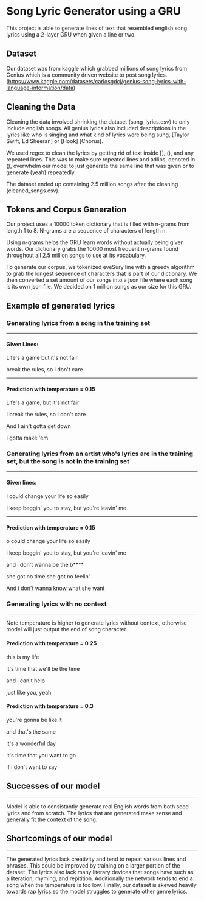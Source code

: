 # Song Lyric Generator using a GRU
This project is able to generate lines of text that resembled english song lyrics using a 2-layer GRU when given a line or two.

## Dataset
Our dataset was from kaggle which grabbed millions of song lyrics from Genius which is a community driven website to post song lyrics.
(https://www.kaggle.com/datasets/carlosgdcj/genius-song-lyrics-with-language-information/data)

## Cleaning the Data
Cleaning the data involved shrinking the dataset (song_lyrics.csv) to only include english songs. All genius lyrics also included 
descriptions in the lyrics like who is singing and what kind of lyrics were being sung, [Taylor Swift, Ed Sheeran] or [Hook] [Chorus].

We used regex to clean the lyrics by getting rid of text inside [], (), and any repeated lines. This was to make sure repeated lines and adlibs, denoted in (), overwhelm our
model to just generate the same line that was given or to generate (yeah) repeatedly.

The dataset ended up containing 2.5 million songs after the cleaning (cleaned_songs.csv).

## Tokens and Corpus Generation
Our project uses a 10000 token dictionary that is filled with n-grams from length 1 to 8. N-grams are a sequence of characters of length n.

Using n-grams helps the GRU learn words without actually being given words. Our dictionary grabs the 10000 most frequent n-grams found throughout all 2.5 million songs to use at its vocabulary.

To generate our corpus, we tokenized eveSury line with a greedy algorithm to grab the longest sequence of characters that is part of our dictionary. We then converted a set amount of our songs into a json file where each song is its own json file. We decided on 1 million songs as our size for this GRU.

## Example of generated lyrics
### Generating lyrics from a song in the training set
------------------------------------------------------
#### Given Lines: 

Life's a game but it's not fair

break the rules, so I don't care

------------------------------------------------------

#### Prediction with temperature = 0.15
Life's a game, but it's not fair

I break the rules, so I don't care

And I ain't gotta get down

I gotta make 'em

### Generating lyrics from an artist who's lyrics are in the training set, but the song is not in the training set
------------------------------------------------------
#### Given lines:

I could change your life so easily

I keep beggin' you to stay, but you're leavin' me

------------------------------------------------------
#### Prediction with temperature = 0.15

o could change your life so easily

i keep beggin' you to stay, but you're leavin' me

and i don't wanna be the b****

she got no time she got no feelin'

And i don't wanna know what she want


### Generating lyrics with no context
------------------------------------------------------
Note temperature is higher to generate lyrics without context, otherwise model will just output the end of song character.

#### Prediction with temperature = 0.25

this is my life

it's time that we'll be the time

and i can't help

just like you, yeah

#### Prediction with temperature = 0.3

you're gonna be like it

and that's the same

it's a wonderful day

it's time that you want to go

if i don't want to say


## Successes of our model
------------------------------------------------------

Model is able to consistantly generate real English words from both seed lyrics and from scratch. The lyrics that are generated make sense and generally fit the context of the song.

## Shortcomings of our model
------------------------------------------------------

The generated lyrics lack creativity and tend to repeat various lines and phrases. This could be improved by training on a larger portion of the dataset. The lyrics also lack many literary devices that songs have such as alliteration, rhyming, and repitition. Additionally the network tends to end a song when the temperature is too low. Finally, our dataset is skewed heavily towards rap lyrics so the model struggles to generate other genre lyrics. 
